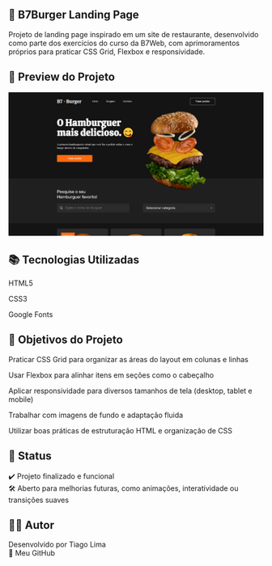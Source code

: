 ## 🍔 B7Burger Landing Page
Projeto de landing page inspirado em um site de restaurante, desenvolvido como parte dos exercícios do curso da B7Web, com aprimoramentos próprios para praticar CSS Grid, Flexbox e responsividade.

## 📸 Preview do Projeto
<div align="center">
  <img src="b7burger.png"  alt="Preview do projeto"/>
</div>

## 📚 Tecnologias Utilizadas
HTML5

CSS3

Google Fonts


## 🎯 Objetivos do Projeto
Praticar CSS Grid para organizar as áreas do layout em colunas e linhas

Usar Flexbox para alinhar itens em seções como o cabeçalho

Aplicar responsividade para diversos tamanhos de tela (desktop, tablet e mobile)

Trabalhar com imagens de fundo e adaptação fluida

Utilizar boas práticas de estruturação HTML e organização de CSS

## 🧪 Status
✔️ Projeto finalizado e funcional </br>
🛠️ Aberto para melhorias futuras, como animações, interatividade ou transições suaves

## 👨‍💻 Autor
Desenvolvido por Tiago Lima</br>
🔗 Meu GitHub
